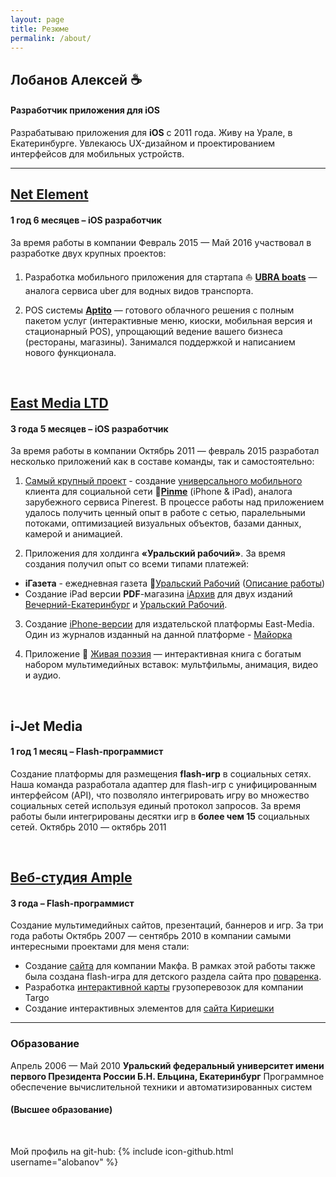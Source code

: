 ```yaml
---
layout: page
title: Резюме
permalink: /about/
---
```


## Лобанов Алексей :coffee:

#### Разработчик приложения для iOS

Разрабатываю приложения для **iOS** c <span class="wordcode">2011</span> года. Живу на Урале, в Екатеринбурге. Увлекаюсь UX-дизайном и проектированием интерфейсов для мобильных устройств.

---

## [**Net Element**](https://www.netelement.com/ru)

#### 1 год 6 месяцев – iOS разработчик

За время работы в компании <span class="wordcode">Февраль 2015 — Май 2016</span> участвовал в разработке двух крупных проектов:

1. Разработка мобильного приложения для стартапа :boat: [**UBRA boats**](http://www.unitedboatridersassociation.com) — аналога сервиса uber для водных видов транспорта.

2.  POS системы [**Aptito**](https://aptito.com) — готового облачного решения с полным пакетом услуг (интерактивные меню, киоски, мобильная версия и стационарный POS), упрощающий ведение вашего бизнеса (рестораны, магазины). Занимался поддержкой и написанием нового функционала.

<br/>

## [**East Media LTD**](www.east-media.ru)

#### 3 года 5 месяцев – iOS разработчик

За время работы в компании <span class="wordcode">Октябрь 2011 — февраль 2015</span>  разработал несколько приложений как в составе команды, так и самостоятельно:

1. [Самый крупный проект](http://www.east-media.ru/portfolio/26/) - создание [универсального мобильного](https://itunes.apple.com/ru/app/pinme/id561684663) клиента для социальной сети :city_sunrise:**[Pinme](http://pinme.ru)** (iPhone & iPad), аналога зарубежного сервиса Pinerest. В процессе работы над приложением удалось получить ценный опыт в работе с сетью, паралельными потоками, оптимизацией визуальных объектов, базами данных, камерой и анимацией.

2. Приложения для холдинга **«Уральский рабочий»**. За время создания получил опыт со всеми типами платежей:
- **iГазета** - ежедневная газета :iphone:[Уральский Рабочий](http://ipad.uralsky-rabochi.ru) ([Описание работы](http://www.east-media.ru/portfolio/12/))
- Создание iPad версии **PDF**-магазина [iАрхив](http://iarchive.info) для двух изданий [Вечерний-Екатеринбург](https://itunes.apple.com/ru/app/iarhiv-ve/id880) и [Уральский Рабочий](https://itunes.apple.com/ru/app/iarhiv-ur/id688).

3. Создание [iPhone-версии](https://itunes.apple.com/ru/app/id861246494) для издательской платформы East-Media. Один из журналов изданный на данной платформе - [Майорка](http://www.east-media.ru/portfolio/25/)

4. Приложение :book: [Живая поэзия](https://itunes.apple.com/us/app/antologia-russk) — интерактивная книга с богатым набором мультимедийных вставок: мультфильмы, анимация, видео и аудио.

<br/>

## **i-Jet Media**

#### 1 год 1 месяц – Flash-программист

Создание платформы для размещения **flash-игр** в социальных сетях. Наша команда разработала адаптер для flash-игр с унифицированным интерфейсом (API), что позволяло интегрировать игру во множество социальных сетей используя единый протокол запросов. За время работы были интегрированы десятки игр в **более чем 15** социальных сетей. <span class="wordcode">Октябрь 2010 — октябрь 2011</span>

<br/>

## [**Веб-студия Ample**](http://www.ample.ru)

#### 3 года – Flash-программист

Создание мультимедийных сайтов, презентаций, баннеров и игр. За три года работы <span class="wordcode">Октябрь 2007 — сентябрь 2010</span> в компании самыми интересными проектами для меня стали:

- Создание [сайта](http://www.makfa.ru) для компании Макфа. В рамках этой работы также была создана flash-игра для детского раздела сайта про [поваренка](http://povar.makfa.ru).
- Разработка [интерактивной карты](http://www.targotrans.ru/directions/) грузоперевозок для компании Targo
- Создание интерактивных элементов для [сайта Кириешки](http://kirieshki.ru)

---

### Образование

<span class="wordcode">Апрель 2006 — Май 2010</span> **Уральский федеральный университет имени первого Президента России Б.Н. Ельцина, Екатеринбург** Программное обеспечение вычислительной техники и автоматизированных систем

#### (Высшее образование)

<br/>

Мой профиль на git-hub: {% include icon-github.html username="alobanov" %}
